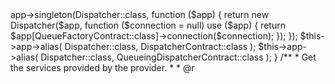 <?php

namespace Illuminate\Bus;

use Illuminate\Support\ServiceProvider;
use Illuminate\Contracts\Support\DeferrableProvider;
use Illuminate\Contracts\Bus\Dispatcher as DispatcherContract;
use Illuminate\Contracts\Queue\Factory as QueueFactoryContract;
use Illuminate\Contracts\Bus\QueueingDispatcher as QueueingDispatcherContract;

class BusServiceProvider extends ServiceProvider implements DeferrableProvider
{
    /**
     * Register the service provider.
     *
     * @return void
     */
    public function register()
    {
        $this->app->singleton(Dispatcher::class, function ($app) {
            return new Dispatcher($app, function ($connection = null) use ($app) {
                return $app[QueueFactoryContract::class]->connection($connection);
            });
        });

        $this->app->alias(
            Dispatcher::class, DispatcherContract::class
        );

        $this->app->alias(
            Dispatcher::class, QueueingDispatcherContract::class
        );
    }

    /**
     * Get the services provided by the provider.
     *
     * @r